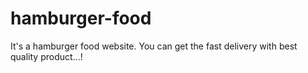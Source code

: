 # hamburger-food
It's a hamburger food website. You can get the fast delivery with best quality product...!
